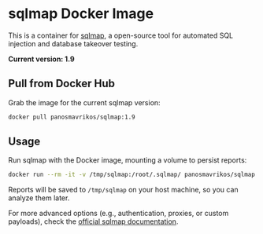 # sqlmap Docker Image 

This is a container for [sqlmap](https://github.com/sqlmapproject/sqlmap), a open-source tool for automated SQL injection and database takeover testing.

**Current version: 1.9**

## Pull from Docker Hub

Grab the image for the current sqlmap version:

```bash
docker pull panosmavrikos/sqlmap:1.9
```

## Usage

Run sqlmap with the Docker image, mounting a volume to persist reports:

```bash
docker run --rm -it -v /tmp/sqlmap:/root/.sqlmap/ panosmavrikos/sqlmap:1.9 --url "http://www.example.com/?id=1"
```

Reports will be saved to `/tmp/sqlmap` on your host machine, so you can analyze them later.

<!-- ## Example Commands

Here are some common sqlmap workflows to get you started:

### Check for Basic Vulnerabilities
Scan a URL for injectable parameters:

```bash
docker run --rm -it -v /tmp/sqlmap:/root/.sqlmap/ panosmavrikos/sqlmap:1.9 --url "http://www.site.com/checkout.php?id=10"
```

### Get Database Names
If an endpoint is exploitable, enumerate database names:

```bash
docker run --rm -it -v /tmp/sqlmap:/root/.sqlmap/ panosmavrikos/sqlmap:1.9 --url "http://www.site.com/checkout.php?id=10" --dbs
```

### List Tables from a Specific Database
Retrieve table names from a database (replace `databasename` with the actual name):

```bash
docker run --rm -it -v /tmp/sqlmap:/root/.sqlmap/ panosmavrikos/sqlmap:1.9 --url "http://www.site.com/checkout.php?id=10" -D databasename --tables
```

### Dump a Specific Table
Extract data from a specific table (replace `databasename` and `tablename`):

```bash
docker run --rm -it -v /tmp/sqlmap:/root/.sqlmap/ panosmavrikos/sqlmap:1.9 --url "http://www.site.com/checkout.php?id=10" -D databasename -T tablename --dump
``` -->

For more advanced options (e.g., authentication, proxies, or custom payloads), check the [official sqlmap documentation](https://github.com/sqlmapproject/sqlmap/wiki).

